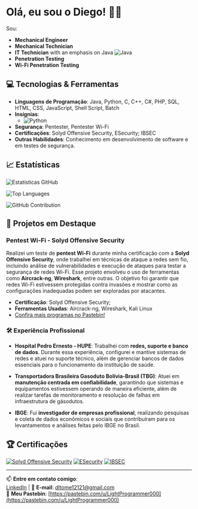 # Olá, eu sou o Diego! 👨‍💻

Sou:
- **Mechanical Engineer**
- **Mechanical Technician**
- **IT Technician** with an emphasis on Java   ![Java](https://img.shields.io/badge/Java-17-red?style=for-the-badge&logo=java)
- **Penetration Testing**
- **Wi-Fi Penetration Testing**

## 💻 Tecnologias & Ferramentas

- **Linguagens de Programação**: Java, Python, C, C++, C#, PHP, SQL, HTML, CSS, JavaScript, Shell Script, Batch
- **Insígnias**: 
  - ![Python](https://img.shields.io/badge/Python-3.10-blue?style=for-the-badge&logo=python)
- **Segurança**: Pentester, Pentester Wi-Fi
- **Certificações**: Solyd Offensive Security, ESecurity; IBSEC
- **Outras Habilidades**: Conhecimento em desenvolvimento de software e em testes de segurança.

## 📈 Estatísticas

![Estatísticas GitHub](https://github-readme-stats.vercel.app/api?username=lightprogrammer000&show_icons=true&hide_title=true&count_private=true&hide=prs&theme=radical)

![Top Languages](https://github-readme-stats.vercel.app/api/top-langs/?username=lightprogrammer000&layout=compact&langs_count=100&theme=radical)

![GitHub Contribution](https://github-readme-streak-stats.herokuapp.com/?user=lightprogrammer000&theme=radical)


## 🚀 Projetos em Destaque

### **Pentest Wi-Fi - Solyd Offensive Security**

Realizei um teste de **pentest Wi-Fi** durante minha certificação com a **Solyd Offensive Security**, onde trabalhei em técnicas de ataque a redes sem fio, incluindo análise de vulnerabilidades e execução de ataques para testar a segurança de redes Wi-Fi. Esse projeto envolveu o uso de ferramentas como **Aircrack-ng**, **Wireshark**, entre outras. O objetivo foi garantir que redes Wi-Fi estivessem protegidas contra invasões e mostrar como as configurações inadequadas podem ser exploradas por atacantes.

- **Certificação**: Solyd Offensive Security;
- **Ferramentas Usadas**: Aircrack-ng, Wireshark, Kali Linux
- [Confira mais programas no Pastebin!](https://pastebin.com/u/LightProgrammer000)

### 🛠 **Experiência Profissional**

- **Hospital Pedro Ernesto - HUPE**: Trabalhei com **redes, suporte e banco de dados**. Durante essa experiência, configurei e mantive sistemas de redes e atuei no suporte técnico, além de gerenciar bancos de dados essenciais para o funcionamento da instituição de saúde.

- **Transportadora Brasileira Gasoduto Bolívia-Brasil (TBG)**: Atuei em **manutenção centrada em confiabilidade**, garantindo que sistemas e equipamentos estivessem operando de maneira eficiente, além de realizar tarefas de monitoramento e resolução de falhas em infraestrutura de gásodutos.

- **IBGE**: Fui **investigador de empresas profissional**, realizando pesquisas e coleta de dados econômicos e sociais que contribuíram para os levantamentos e análises feitas pelo IBGE no Brasil.

## 🏆 Certificações

[![Solyd Offensive Security](https://img.shields.io/badge/Certificado_Solyd_Offensive_Security-brightgreen)](https://www.solyd.com.br)
[![ESecurity](https://img.shields.io/badge/Certificado_ESecurity-blue)](https://www.esecurity.com.br)
[![IBSEC](https://img.shields.io/badge/Certificado_IBSEC-orange)](https://ibsec.com.br/)

---

📫 **Entre em contato comigo**:  
[LinkedIn](https://www.linkedin.com/in/seu-perfil) | 📧 **E-mail**: [dltome12121@gmail.com](mailto:dltome12121@gmail.com)  
📜 **Meu Pastebin**: [https://pastebin.com/u/LightProgrammer000](https://pastebin.com/u/LightProgrammer000)
